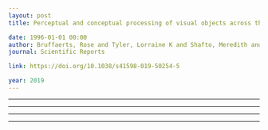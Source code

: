 ```yaml
---
layout: post
title: Perceptual and conceptual processing of visual objects across the adult lifespan

date: 1996-01-01 00:00
author: Bruffaerts, Rose and Tyler, Lorraine K and Shafto, Meredith and Tsvetanov, Kamen A and Brayne, Carol and Bullmore, Edward T and Calder, Andrew C and Cusack, Rhodri and Dalgleish, Tim and Duncan, John and Henson, Richard N and Matthews, Fiona E and Marslen-Wilson, William D and Rowe, James B and Campbell, Karen and Cheung, Teresa and Davis, Simon and Geerligs, Linda and Kievit, Rogier and McCarrey, Anna and Mustafa, Abdur and Price, Darren and Samu, David and Taylor, Jason R and Treder, Matthias and van Belle, Janna and Williams, Nitin and Bates, Lauren and Emery, Tina and Erzinçlioglu, Sharon and Gadie, Andrew and Gerbase, Sofia and Georgieva, Stanimira and Hanley, Claire and Parkin, Beth and Troy, David and Auer, Tibor and Correia, Marta and Gao, Lu and Green, Emma and Henriques, Rafael and Allen, Jodie and Amery, Gillian and Amunts, Liana and Barcroft, Anne and Castle, Amanda and Dias, Cheryl and Dowrick, Jonathan and Fair, Melissa and Fisher, Hayley and Goulding, Anna and Grewal, Adarsh and Hale, Geoff and Hilton, Andrew and Johnson, Frances and Johnston, Patricia and Kavanagh-Williamson, Thea and Kwasniewska, Magdalena and McMinn, Alison and Norman, Kim and Penrose, Jessica and Roby, Fiona and Rowland, Diane and Sargeant, John and Squire, Maggie and Stevens, Beth and Stoddart, Aldabra and Stone, Cheryl and Thompson, Tracy and Yazlik, Ozlem and Barnes, Dan and Dixon, Marie and Hillman, Jaya and Mitchell, Joanne and Villis, Laura and Clarke, Alex
journal: Scientific Reports

link: https://doi.org/10.1038/s41598-019-50254-5

year: 2019
---
```


----
---

-------

----